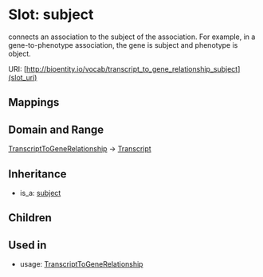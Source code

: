 # Slot: subject


connects an association to the subject of the association. For example, in a gene-to-phenotype association, the gene is subject and phenotype is object.

URI: [http://bioentity.io/vocab/transcript_to_gene_relationship_subject](slot_uri)
## Mappings

## Domain and Range

[TranscriptToGeneRelationship](TranscriptToGeneRelationship.md) -> [Transcript](Transcript.md)
## Inheritance

 *  is_a: [subject](subject.md)
## Children

## Used in

 *  usage: [TranscriptToGeneRelationship](TranscriptToGeneRelationship.md)
